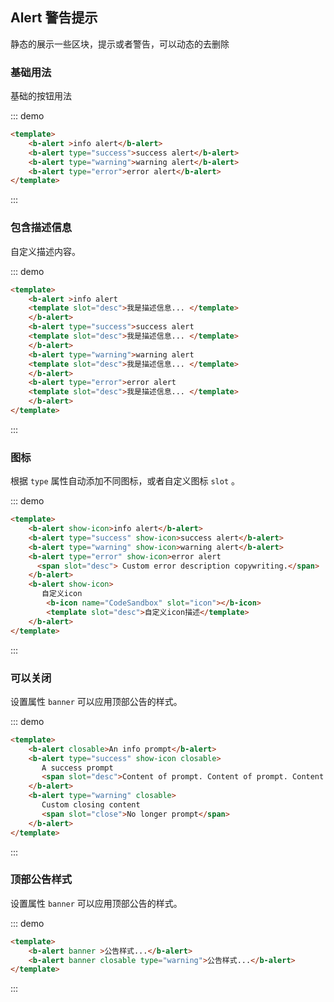 ## Alert 警告提示

静态的展示一些区块，提示或者警告，可以动态的去删除

### 基础用法

基础的按钮用法

::: demo
```html  
<template>
    <b-alert >info alert</b-alert>
    <b-alert type="success">success alert</b-alert>
    <b-alert type="warning">warning alert</b-alert>
    <b-alert type="error">error alert</b-alert>
</template>
```
:::


### 包含描述信息

自定义<slot name="desc">描述内容。

::: demo
```html  
<template>
    <b-alert >info alert
    <template slot="desc">我是描述信息... </template>
    </b-alert>
    <b-alert type="success">success alert
    <template slot="desc">我是描述信息... </template>
    </b-alert>
    <b-alert type="warning">warning alert
    <template slot="desc">我是描述信息... </template>
    </b-alert>
    <b-alert type="error">error alert
    <template slot="desc">我是描述信息... </template>
    </b-alert>
</template>
```
:::

### 图标

根据 `type` 属性自动添加不同图标，或者自定义图标 `slot` 。

::: demo
```html  
<template>
    <b-alert show-icon>info alert</b-alert>
    <b-alert type="success" show-icon>success alert</b-alert>
    <b-alert type="warning" show-icon>warning alert</b-alert>
    <b-alert type="error" show-icon>error alert
      <span slot="desc"> Custom error description copywriting.</span>
    </b-alert>
    <b-alert show-icon>
       自定义icon
        <b-icon name="CodeSandbox" slot="icon"></b-icon>
        <template slot="desc">自定义icon描述</template>
    </b-alert>
</template>
```
:::

### 可以关闭

设置属性 `banner` 可以应用顶部公告的样式。

::: demo
```html  
<template>
    <b-alert closable>An info prompt</b-alert>
    <b-alert type="success" show-icon closable>
       A success prompt
       <span slot="desc">Content of prompt. Content of prompt. Content of prompt. Content of prompt. </span>
    </b-alert>
    <b-alert type="warning" closable>
       Custom closing content
       <span slot="close">No longer prompt</span>
    </b-alert>
</template>
```
:::

### 顶部公告样式

设置属性 `banner` 可以应用顶部公告的样式。

::: demo
```html  
<template>
    <b-alert banner >公告样式...</b-alert>
    <b-alert banner closable type="warning">公告样式...</b-alert>
</template>
```
:::
